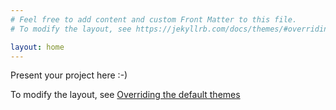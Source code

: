 ```yaml
---
# Feel free to add content and custom Front Matter to this file.
# To modify the layout, see https://jekyllrb.com/docs/themes/#overriding-theme-defaults

layout: home
---
```


Present your project here :-)

To modify the layout, see [Overriding the default themes](https://jekyllrb.com/docs/themes/#overriding-theme-defaults)

